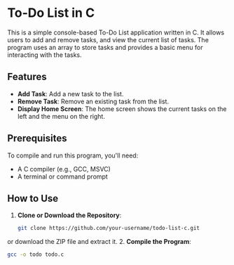 # To-Do List in C

This is a simple console-based To-Do List application written in C. It allows users to add and remove tasks, and view the current list of tasks. The program uses an array to store tasks and provides a basic menu for interacting with the tasks.

## Features

- **Add Task**: Add a new task to the list.
- **Remove Task**: Remove an existing task from the list.
- **Display Home Screen**: The home screen shows the current tasks on the left and the menu on the right.

## Prerequisites

To compile and run this program, you'll need:

- A C compiler (e.g., GCC, MSVC)
- A terminal or command prompt

## How to Use

1. **Clone or Download the Repository**:
   ```bash
   git clone https://github.com/your-username/todo-list-c.git
or download the ZIP file and extract it.
2. **Compile the Program**:
   ```bash
   gcc -o todo todo.c
